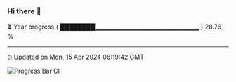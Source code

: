 ### Hi there 👋

⏳ Year progress { ████████▁▁▁▁▁▁▁▁▁▁▁▁▁▁▁▁▁▁▁▁▁▁ } 28.76 %

---

⏰ Updated on Mon, 15 Apr 2024 06:19:42 GMT

![Progress Bar CI](https://github.com/liununu/liununu/workflows/Progress%20Bar%20CI/badge.svg)
